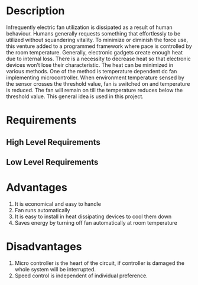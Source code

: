 # Description
   Infrequently electric fan utilization is dissipated as a result of human behaviour. Humans generally requests something that effortlessly to be utilized without squandering vitality. To minimize or diminish the force use, this venture added to a programmed framework where pace is controlled by the room temperature.
   Generally, electronic gadgets create enough heat due to internal loss. There is a necessity to decrease heat so that electronic devices won’t lose their characteristic. The heat can be minimized in various methods. One of the method is temperature dependent dc fan implementing microcontroller. When environment temperature sensed by the sensor crosses the threshold value, fan is switched on and temperature is reduced. The fan will remain on till the temperature reduces below the threshold value. This general idea is used in this project.

# Requirements
## High Level Requirements

## Low Level Requirements

# Advantages
1. It is economical and easy to handle
2. Fan runs automatically
3. It is easy to install in heat dissipating devices to cool them down
4. Saves energy by turning off fan automatically at room temperature

# Disadvantages
1. Micro controller is the heart of the circuit, if controller is damaged the whole system will be interrupted.
2. Speed control is independent of individual preference.
